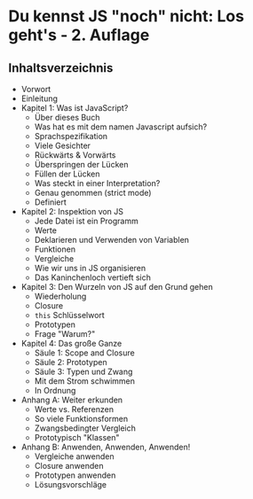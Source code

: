 # Du kennst JS "noch" nicht: Los geht's - 2. Auflage

## Inhaltsverzeichnis

* Vorwort
* Einleitung
* Kapitel 1: Was ist JavaScript?
    * Über dieses Buch
    * Was hat es mit dem namen Javascript aufsich?
    * Sprachspezifikation
    * Viele Gesichter
    * Rückwärts & Vorwärts
    * Überspringen der Lücken
    * Füllen der Lücken
    * Was steckt in einer Interpretation?
    * Genau genommen (strict mode)
    * Definiert
* Kapitel 2: Inspektion von JS
    * Jede Datei ist ein Programm
    * Werte
    * Deklarieren und Verwenden von Variablen
    * Funktionen
    * Vergleiche
    * Wie wir uns in JS organisieren
    * Das Kaninchenloch vertieft sich
* Kapitel 3: Den Wurzeln von JS auf den Grund gehen
    * Wiederholung
    * Closure
    * `this` Schlüsselwort
    * Prototypen
    * Frage "Warum?"
* Kapitel 4: Das große Ganze
    * Säule 1: Scope and Closure
    * Säule 2: Prototypen
    * Säule 3: Typen und Zwang
    * Mit dem Strom schwimmen
    * In Ordnung
* Anhang A: Weiter erkunden
    * Werte vs. Referenzen
    * So viele Funktionsformen
    * Zwangsbedingter Vergleich
    * Prototypisch "Klassen"
* Anhang B: Anwenden, Anwenden, Anwenden!
    * Vergleiche anwenden
    * Closure anwenden
    * Prototypen anwenden
    * Lösungsvorschläge
